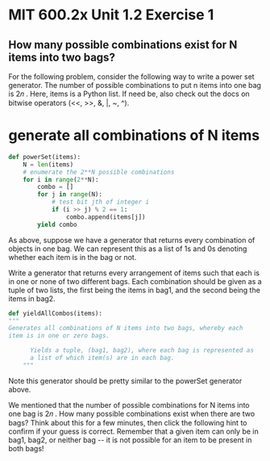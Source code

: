 # MIT 600.2x Unit 1.2 Exercise 1

## How many possible combinations exist for N items into two bags?

For the following problem, consider the following way to write a power set generator. The number of possible combinations to put n items into one bag is 2𝑛 . Here, items is a Python list. If need be, also check out the docs on bitwise operators (<<, >>, &, |, ~, ^).

# generate all combinations of N items

```python
def powerSet(items):
    N = len(items)
    # enumerate the 2**N possible combinations
    for i in range(2**N):
        combo = []
        for j in range(N):
            # test bit jth of integer i
            if (i >> j) % 2 == 1:
                combo.append(items[j])
        yield combo
```

As above, suppose we have a generator that returns every combination of objects in one bag. We can represent this as a list of 1s and 0s denoting whether each item is in the bag or not.

Write a generator that returns every arrangement of items such that each is in one or none of two different bags. Each combination should be given as a tuple of two lists, the first being the items in bag1, and the second being the items in bag2.

```python
def yieldAllCombos(items):
"""
Generates all combinations of N items into two bags, whereby each
item is in one or zero bags.

      Yields a tuple, (bag1, bag2), where each bag is represented as
      a list of which item(s) are in each bag.
    """
```

Note this generator should be pretty similar to the powerSet generator above.

We mentioned that the number of possible combinations for N items into one bag is 2𝑛 . How many possible combinations exist when there are two bags? Think about this for a few minutes, then click the following hint to confirm if your guess is correct. Remember that a given item can only be in bag1, bag2, or neither bag -- it is not possible for an item to be present in both bags!
